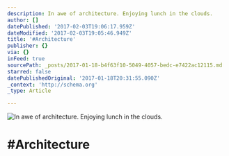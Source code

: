 ```yaml
---
description: In awe of architecture. Enjoying lunch in the clouds.
author: []
datePublished: '2017-02-03T19:06:17.959Z'
dateModified: '2017-02-03T19:05:46.949Z'
title: '#Architecture'
publisher: {}
via: {}
inFeed: true
sourcePath: _posts/2017-01-18-b4f63f10-5049-4057-bedc-e7422ac12115.md
starred: false
datePublishedOriginal: '2017-01-18T20:31:55.090Z'
_context: 'http://schema.org'
_type: Article

---
```

![In awe of architecture. Enjoying lunch in the clouds.](https://the-grid-user-content.s3-us-west-2.amazonaws.com/5f0f390d-f7ab-40e8-8c30-3ec7061e96fa.jpg)

# \#Architecture